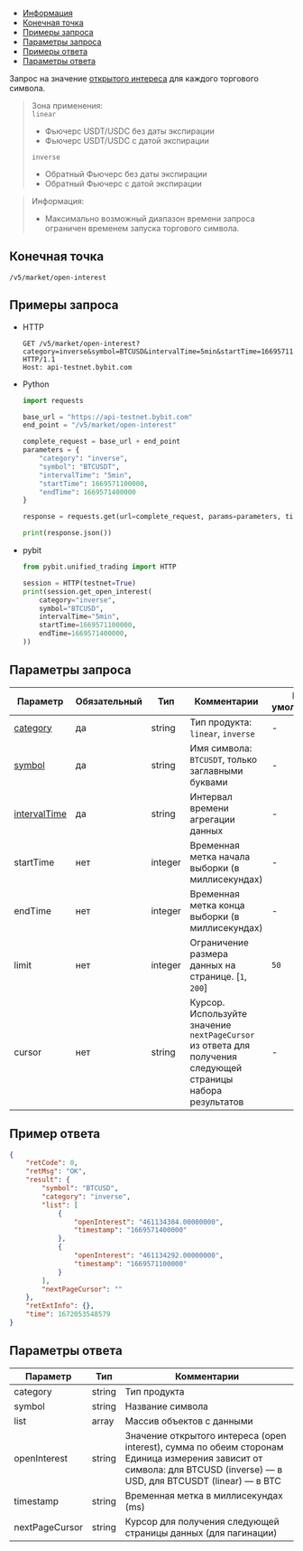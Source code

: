- [Информация](#информация)
- [Конечная точка](#конечная-точка)
- [Примеры запроса](#примеры-запроса)
- [Параметры запроса](#параметры-запроса)
- [Примеры ответа](#примеры-ответа)
- [Параметры ответа](#параметры-ответа)

<a id="информация"></a>

Запрос на значение [открытого интереса](https://www.bybit.com/en-US/help-center/s/article/Glossary-Bybit-Trading-Terms) для каждого торгового символа.

>Зона применения:  
>`linear`
>
> - Фьючерс USDT/USDC без даты экспирации  
> - Фьючерс USDT/USDC с датой экспирации
>
>`inverse`
>
> - Обратный Фьючерс без даты экспирации
> - Обратный Фьючерс с датой экспирации
<!-- -->
>Информация:
>
>- Максимально возможный диапазон времени запроса ограничен временем запуска торгового символа.

<a id="конечная-точка"></a>

## Конечная точка

`/v5/market/open-interest`

<a id="примеры-запроса"></a>

## Примеры запроса

- HTTP

  ```http
  GET /v5/market/open-interest?category=inverse&symbol=BTCUSD&intervalTime=5min&startTime=1669571100000&endTime=1669571400000 HTTP/1.1
  Host: api-testnet.bybit.com
  ```

- Python

  ```python
  import requests

  base_url = "https://api-testnet.bybit.com"
  end_point = "/v5/market/open-interest"

  complete_request = base_url + end_point
  parameters = {
      "category": "inverse",
      "symbol": "BTCUSDT",
      "intervalTime": "5min",
      "startTime": 1669571100000,
      "endTime": 1669571400000
  }
  
  response = requests.get(url=complete_request, params=parameters, timeout=10)

  print(response.json())
  ```

- pybit

  ```python
  from pybit.unified_trading import HTTP

  session = HTTP(testnet=True)
  print(session.get_open_interest(
      category="inverse",
      symbol="BTCUSD",
      intervalTime="5min",
      startTime=1669571100000,
      endTime=1669571400000,
  ))
  ```

<a id="параметры-запроса"></a>

## Параметры запроса

|Параметр  	                  |Обязательный	 |Тип   	  |Комментарии                       |По умолчанию|
|-----------------------------|--------------|----------|----------------------------------|------------|
|[category](<../20.Определения значений в запросах и ответах.md#category>)  |да            |string    |Тип продукта: `linear`, `inverse`     |-           |
|[symbol](<../20.Определения значений в запросах и ответах.md#symbol>)	  |да           |string    |Имя символа: `BTCUSDT`, только заглавными буквами |-           |
|[intervalTime](<../20.Определения значений в запросах и ответах.md#intervalTime>)  	       |да	 |string   	  |Интервал времени агрегации данных        |-    |
|startTime	              |нет           |integer   |Временная метка начала выборки (в миллисекундах)     |-           |
|endTime             |нет      	   |integer   |Временная метка конца выборки (в миллисекундах)      |-           |
|limit             |нет      	 |integer   |Ограничение размера данных на странице. [`1`, `200`]                                                           |`50`    |
|cursor	    |нет      	 |string    |Курсор. Используйте значение `nextPageCursor` из ответа для получения следующей страницы набора результатов   |-           |

<a id="примеры-ответа"></a>

## Пример ответа

```json
{
    "retCode": 0,
    "retMsg": "OK",
    "result": {
        "symbol": "BTCUSD",
        "category": "inverse",
        "list": [
            {
                "openInterest": "461134384.00000000",
                "timestamp": "1669571400000"
            },
            {
                "openInterest": "461134292.00000000",
                "timestamp": "1669571100000"
            }
        ],
        "nextPageCursor": ""
    },
    "retExtInfo": {},
    "time": 1672053548579
}
```

<a id="параметры-ответа"></a>

## Параметры ответа

|Параметр  |Тип       |Комментарии                                             |
|----------|----------|--------------------------------------------------------|
|category  |string       |Тип продукта                                             |
|symbol  |string       |Название символа                                             |
|list  |array       |Массив объектов с данными                                             |
|openInterest  |string       |Значение открытого интереса (open interest), сумма по обеим сторонам<br>Единица измерения зависит от символа: для BTCUSD (inverse) — в USD, для BTCUSDT (linear) — в BTC                                             |
|timestamp  |string       |Временная метка в миллисекундах (ms)                                             |
|nextPageCursor  |string       |Курсор для получения следующей страницы данных (для пагинации)                                             |
